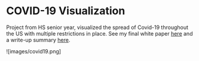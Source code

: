 # COVID-19 Visualization

Project from HS senior year, visualized the spread of Covid-19 throughout the US with multiple restrictions in place. See my final white paper [here](https://docs.google.com/presentation/d/1mrCSblDMmtuCgG-qTS3lp8VVl5v4G7nZXWdeBzzlUzk/edit?usp=sharing) and a write-up summary [here](https://drive.google.com/file/d/1sYHZmi3cWznNr_egtc0d-z8-rSNqaLPt/view?usp=sharing).

![images/covid19.png]
